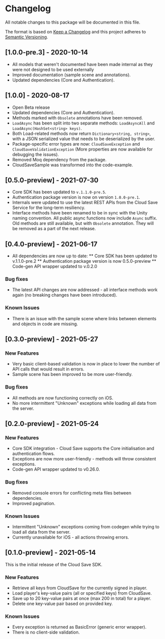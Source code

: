 # Changelog
All notable changes to this package will be documented in this file.

The format is based on [Keep a Changelog](http://keepachangelog.com/en/1.0.0/)
and this project adheres to [Semantic Versioning](http://semver.org/spec/v2.0.0.html).

## [1.0.0-pre.3] - 2020-10-14
* All models that weren't documented have been made internal as they were not designed to be used externally
* Improved documentation (sample scene and annotations).
* Updated dependencies (Core and Authentication).

## [1.0.0] - 2020-08-17
* Open Beta release
* Updated dependencies (Core and Authentication).
* Methods marked with `Obsolete` annotations have been removed.
* `LoadAsync` has been split into two separate methods: `LoadAsyncAll` and `LoadAsync(HashSet<string> keys)`. 
* Both Load-related methods now return `Dictionary<string, string>`, with a JSON serialized value that needs to be deserialized by the user.
* Package-specific error types are now: `CloudSaveException` and `CloudSaveValidationException` (More properties are now available for debugging the issues).
* Removed Moq dependency from the package.
* CloudSaveSample was transformed into the code-example.

## [0.5.0-preview] - 2021-07-30

 * Core SDK has been updated to `v.1.1.0-pre.5`.
 * Authentication package version is now on version `1.0.0-pre.1`.
 * Internals were updated to use the latest REST APIs from the Cloud Save Service for the long-term resiliency.
 * Interface methods have been renamed to be in sync with the Unity naming convention. All public async functions now include `Async` suffix. Old methods are still available, but with `Obsolete` annotation. They will be removed as a part of the next release.

## [0.4.0-preview] - 2021-06-17

* All dependencies are now up to date:
** Core SDK has been updated to v.1.1.0-pre.2
** Authentication package version is now 0.5.0-preview
** Code-gen API wrapper updated to v.0.2.0

### Bug fixes
* The latest API changes are now addressed - all interface methods work again (no breaking changes have been introduced).

### Known Issues
* There is an issue with the sample scene where links between elements and objects in code are missing.

## [0.3.0-preview] - 2021-05-27

### New Features

* Very basic client-based validation is now in place to lower the number of API calls that would result in errors.
* Sample scene has been improved to be more user-friendly.

### Bug fixes
* All methods are now functioning correctly on iOS.
* No more intermittent "Unknown" exceptions while loading all data from the server.

## [0.2.0-preview] - 2021-05-24

### New Features

* Core SDK integration - Cloud Save supports the Core initialisation and authentication flows.
* Exceptions are now more user-friendly - methods will throw consistent exceptions.
* Code-gen API wrapper updated to v0.26.0.

### Bug fixes
* Removed console errors for conflicting meta files between dependencies.
* Improved pagination.

### Known Issues
* Intermittent "Unknown" exceptions coming from codegen while trying to load all data from the server.
* Currently unavailable for iOS - all actions throwing errors. 

## [0.1.0-preview] - 2021-05-14

This is the initial release of the Cloud Save SDK.

### New Features

* Retrieve all keys from CloudSave for the currently signed in player.
* Load player's key-value pairs (all or specified keys) from CloudSave.
* Save up to 20 key-value pairs at once (max 200 in total) for a player.
* Delete one key-value pair based on provided key.

### Known Issues

* Every exception is returned as BasicError (generic error wrapper).
* There is no client-side validation.